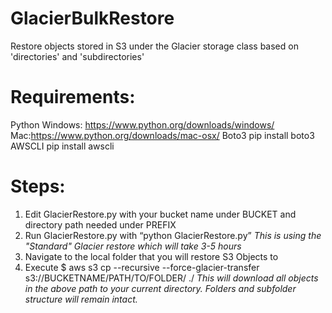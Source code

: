 # GlacierBulkRestore
Restore objects stored in S3 under the Glacier storage class based on 'directories' and 'subdirectories'

# Requirements:
Python
  Windows: https://www.python.org/downloads/windows/
  Mac:https://www.python.org/downloads/mac-osx/
Boto3
  pip install boto3
AWSCLI
  pip install awscli

# Steps:

1. Edit GlacierRestore.py with your bucket name under BUCKET and directory path needed under PREFIX
2. Run GlacierRestore.py with “python GlacierRestore.py”
*This is using the "Standard" Glacier restore which will take 3-5 hours*
3. Navigate to the local folder that you will restore S3 Objects to
4. Execute $ aws s3 cp --recursive --force-glacier-transfer s3://BUCKETNAME/PATH/TO/FOLDER/ ./
*This will download all objects in the above path to your current directory. Folders and subfolder structure will remain intact.*
